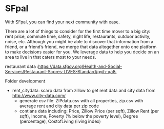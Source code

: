 # SFpal
With SFpal, you can find your next community with ease. 

There are a lot of things to consider for the first time mover to a big city: rent price, commute time, safety, night life, restaurants, outdoor activity, noise, etc. Although you might be able to discover that information from a friend, or a friend’s friend, we merge that data altogether onto one platform to make decisions easier for you. We leverage data to help you decide on an area to live in that caters most to your needs.  


restaurant data :https://data.sfgov.org/Health-and-Social-Services/Restaurant-Scores-LIVES-Standard/pyih-qa8i

Folder development
  - rent_citydata: scarp data from zillow to get rent data and city data from http://www.city-data.com/
    - generate csv file: ZIPdata.csv with all properties, zip.csv with average rent and city data per zip code
    - contians data including: Price, Zillow Price (per sqft), Zillow Rent (per sqft), Income, Poverty (% below the poverty level), Degree (percentage), CostofLiving (living index)

